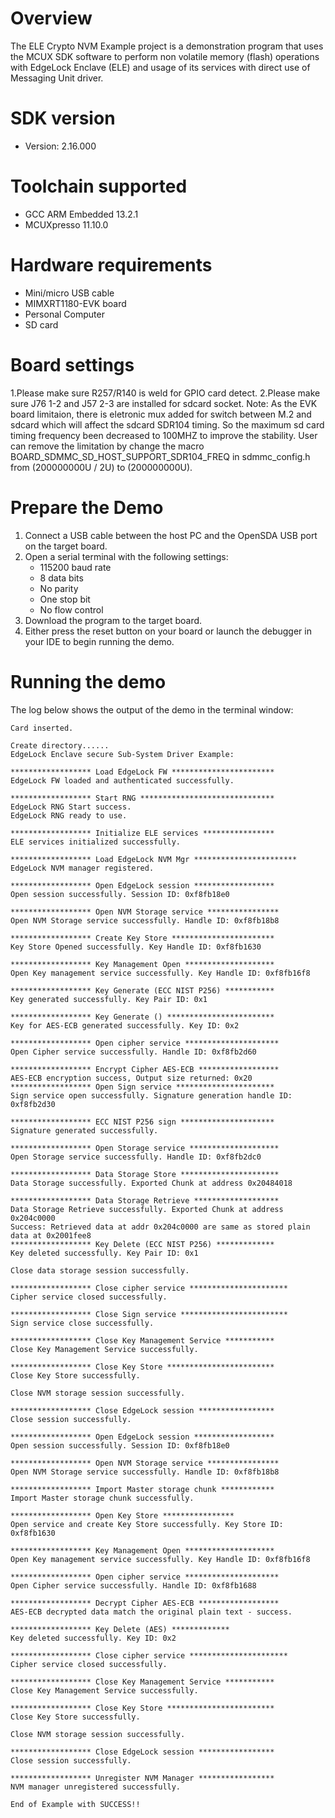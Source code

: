 Overview
========
The ELE Crypto NVM Example project is a demonstration program that uses the MCUX SDK
software to perform non volatile memory (flash) operations with EdgeLock Enclave (ELE)
and usage of its services with direct use of Messaging Unit driver.


SDK version
===========
- Version: 2.16.000

Toolchain supported
===================
- GCC ARM Embedded  13.2.1
- MCUXpresso  11.10.0

Hardware requirements
=====================
- Mini/micro USB cable
- MIMXRT1180-EVK board
- Personal Computer
- SD card

Board settings
==============
1.Please make sure R257/R140 is weld for GPIO card detect.
2.Please make sure J76 1-2 and J57 2-3 are installed for sdcard socket.
Note:
As the EVK board limitaion, there is eletronic mux added for switch between M.2 and sdcard which will affect the sdcard SDR104 timing.
So the maximum sd card timing frequency been decreased to 100MHZ to improve the stability.
User can remove the limitation by change the macro BOARD_SDMMC_SD_HOST_SUPPORT_SDR104_FREQ in sdmmc_config.h from (200000000U / 2U) to (200000000U).

Prepare the Demo
================
1.  Connect a USB cable between the host PC and the OpenSDA USB port on the target board. 
2.  Open a serial terminal with the following settings:
    - 115200 baud rate
    - 8 data bits
    - No parity
    - One stop bit
    - No flow control
3.  Download the program to the target board.
4.  Either press the reset button on your board or launch the debugger in your IDE to begin running the demo.

Running the demo
================
The log below shows the output of the demo in the terminal window:
~~~~~~~~~~~~~~~~~~~~~~~~~~~~~~~~~~~
Card inserted.

Create directory......
EdgeLock Enclave secure Sub-System Driver Example:

****************** Load EdgeLock FW ***********************
EdgeLock FW loaded and authenticated successfully.

****************** Start RNG ******************************
EdgeLock RNG Start success.
EdgeLock RNG ready to use.

****************** Initialize ELE services ****************
ELE services initialized successfully.

****************** Load EdgeLock NVM Mgr ***********************
EdgeLock NVM manager registered.

****************** Open EdgeLock session ******************
Open session successfully. Session ID: 0xf8fb18e0

****************** Open NVM Storage service ****************
Open NVM Storage service successfully. Handle ID: 0xf8fb18b8

****************** Create Key Store ***********************
Key Store Opened successfully. Key Handle ID: 0xf8fb1630

****************** Key Management Open ********************
Open Key management service successfully. Key Handle ID: 0xf8fb16f8

****************** Key Generate (ECC NIST P256) ***********
Key generated successfully. Key Pair ID: 0x1

****************** Key Generate () ************************
Key for AES-ECB generated successfully. Key ID: 0x2

****************** Open cipher service *********************
Open Cipher service successfully. Handle ID: 0xf8fb2d60

****************** Encrypt Cipher AES-ECB ******************
AES-ECB encryption success, Output size returned: 0x20
****************** Open Sign service **********************
Sign service open successfully. Signature generation handle ID: 0xf8fb2d30

****************** ECC NIST P256 sign *********************
Signature generated successfully.

****************** Open Storage service ********************
Open Storage service successfully. Handle ID: 0xf8fb2dc0

****************** Data Storage Store **********************
Data Storage successfully. Exported Chunk at address 0x20484018

****************** Data Storage Retrieve *******************
Data Storage Retrieve successfully. Exported Chunk at address 0x204c0000
Success: Retrieved data at addr 0x204c0000 are same as stored plain data at 0x2001fee8
****************** Key Delete (ECC NIST P256) *************
Key deleted successfully. Key Pair ID: 0x1

Close data storage session successfully.

****************** Close cipher service **********************
Cipher service closed successfully.

****************** Close Sign service ************************
Sign service close successfully.

****************** Close Key Management Service ***********
Close Key Management Service successfully.

****************** Close Key Store ************************
Close Key Store successfully.

Close NVM storage session successfully.

****************** Close EdgeLock session *****************
Close session successfully.

****************** Open EdgeLock session ******************
Open session successfully. Session ID: 0xf8fb18e0

****************** Open NVM Storage service ****************
Open NVM Storage service successfully. Handle ID: 0xf8fb18b8

****************** Import Master storage chunk ************
Import Master storage chunk successfully.

****************** Open Key Store ****************
Open service and create Key Store successfully. Key Store ID: 0xf8fb1630

****************** Key Management Open ********************
Open Key management service successfully. Key Handle ID: 0xf8fb16f8

****************** Open cipher service *********************
Open Cipher service successfully. Handle ID: 0xf8fb1688

****************** Decrypt Cipher AES-ECB ******************
AES-ECB decrypted data match the original plain text - success.

****************** Key Delete (AES) *************
Key deleted successfully. Key ID: 0x2

****************** Close cipher service **********************
Cipher service closed successfully.

****************** Close Key Management Service ***********
Close Key Management Service successfully.

****************** Close Key Store ************************
Close Key Store successfully.

Close NVM storage session successfully.

****************** Close EdgeLock session *****************
Close session successfully.

****************** Unregister NVM Manager *****************
NVM manager unregistered successfully.

End of Example with SUCCESS!!
